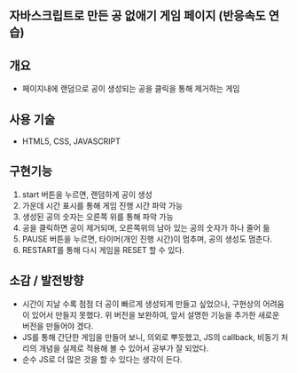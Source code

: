 ## 자바스크립트로 만든 공 없애기 게임 페이지 (반응속도 연습)



## 개요
- 페이지내에 랜덤으로 공이 생성되는 공을 클릭을 통해 제거하는 게임

## 사용 기술
- HTML5, CSS, JAVASCRIPT

## 구현기능
1. start 버튼을 누르면, 랜덤하게 공이 생성 
2. 가운데 시간 표시를 통해 게임 진행 시간 파악 가능
3. 생성된 공의 숫자는 오른쪽 위를 통해 파악 가능
4. 공을 클릭하면 공이 제거되며, 오른쪽위의 남아 있는 공의 숫자가 하나 줄어 듦
5. PAUSE 버튼을 누르면, 타이머(개인 진행 시간)이 멈추며, 공의 생성도 멈춘다.
6. RESTART를 통해 다시 게임을 RESET 할 수 있다.

## 소감 / 발전방향
- 시간이 지날 수록 점점 더 공이 빠르게 생성되게 만들고 싶었으나, 구현상의 어려움이 있어서 만들지 못했다. 위 버전을 보완하여, 앞서 설명한 기능을 추가한 새로운 버전을 만들어야 겠다.
- JS를 통해 간단한 게임을 만들어 보니, 의외로 뿌듯했고, JS의 callback, 비동기 처리의 개념을 실제로 적용해 볼 수 있어서 공부가 잘 되었다.
- 순수 JS로 더 많은 것을 할 수 있다는 생각이 든다.
